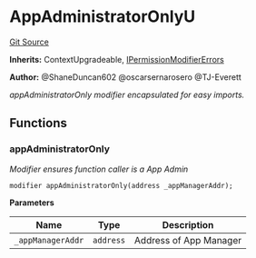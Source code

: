 # AppAdministratorOnlyU
[Git Source](https://github.com/thrackle-io/tron/blob/cbc87814d6bed0b3e71e8ab959486c532d05c771/src/protocol/economic/AppAdministratorOnlyU.sol)

**Inherits:**
ContextUpgradeable, [IPermissionModifierErrors](/src/common/IErrors.sol/interface.IPermissionModifierErrors.md)

**Author:**
@ShaneDuncan602 @oscarsernarosero @TJ-Everett

*appAdministratorOnly modifier encapsulated for easy imports.*


## Functions
### appAdministratorOnly

*Modifier ensures function caller is a App Admin*


```solidity
modifier appAdministratorOnly(address _appManagerAddr);
```
**Parameters**

|Name|Type|Description|
|----|----|-----------|
|`_appManagerAddr`|`address`|Address of App Manager|


